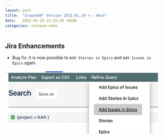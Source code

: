 ```yaml
---
layout: post
title:  "Scope360° Version 2022.01.19 <-- Next"
date:   2022-01-19 21:31:10 +0200
categories: release-note
---
```

## Jira Enhancements

- Bug fix: it is now possible to `Add Stories in Epics` and `Add Issues in Epics` again.

![release-note](/assets/images/release-notes/20220119-01.png)
